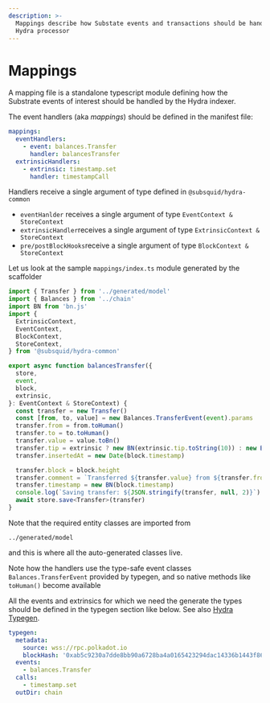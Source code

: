 ```yaml
---
description: >-
  Mappings describe how Substate events and transactions should be handled by
  Hydra processor
---
```


# Mappings

A mapping file is a standalone typescript module defining how the Substrate events of interest should be handled by the Hydra indexer.

The event handlers \(aka _mappings_\) should be defined in the manifest file:

```yaml
mappings:
  eventHandlers:
    - event: balances.Transfer
      handler: balancesTransfer
  extrinsicHandlers:
    - extrinsic: timestamp.set
      handler: timestampCall
```

Handlers receive a single argument of type defined in `@subsquid/hydra-common`

* `eventHanlder` receives a single argument of type `EventContext & StoreContext`
* `extrinsicHandler`receives a single argument of type `ExtrinsicContext & StoreContext`
* `pre/postBlockHooks`receive a single argument of type `BlockContext & StoreContext`

Let us look at the sample `mappings/index.ts` module generated by the scaffolder

```typescript
import { Transfer } from '../generated/model'
import { Balances } from '../chain'
import BN from 'bn.js'
import {
  ExtrinsicContext,
  EventContext,
  BlockContext,
  StoreContext,
} from '@subsquid/hydra-common'

export async function balancesTransfer({
  store,
  event,
  block,
  extrinsic,
}: EventContext & StoreContext) {
  const transfer = new Transfer()
  const [from, to, value] = new Balances.TransferEvent(event).params
  transfer.from = from.toHuman()
  transfer.to = to.toHuman()
  transfer.value = value.toBn()
  transfer.tip = extrinsic ? new BN(extrinsic.tip.toString(10)) : new BN(0)
  transfer.insertedAt = new Date(block.timestamp)

  transfer.block = block.height
  transfer.comment = `Transferred ${transfer.value} from ${transfer.from} to ${transfer.to}`
  transfer.timestamp = new BN(block.timestamp)
  console.log(`Saving transfer: ${JSON.stringify(transfer, null, 2)}`)
  await store.save<Transfer>(transfer)
}

```

Note that the required entity classes are imported from

```text
../generated/model
```

and this is where all the auto-generated classes live.

Note how the handlers use the type-safe event classes `Balances.TransferEvent` provided by typegen, and so native methods like `toHuman()` become available

All the events and extrinsics for which we need the generate the types should be defined in the typegen section like below. See also [Hydra Typegen](../../hydra-typegen.md).

```yaml
typegen:
  metadata:
    source: wss://rpc.polkadot.io
    blockHash: '0xab5c9230a7dde8bb90a6728ba4a0165423294dac14336b1443f865b796ff682c'
  events:
    - balances.Transfer
  calls:
    - timestamp.set
  outDir: chain
```
